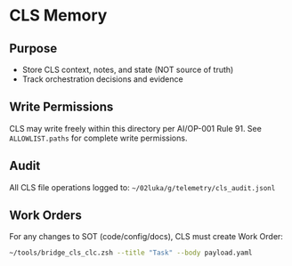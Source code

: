 # CLS Memory

## Purpose
- Store CLS context, notes, and state (NOT source of truth)
- Track orchestration decisions and evidence

## Write Permissions
CLS may write freely within this directory per AI/OP-001 Rule 91.
See `ALLOWLIST.paths` for complete write permissions.

## Audit
All CLS file operations logged to: `~/02luka/g/telemetry/cls_audit.jsonl`

## Work Orders
For any changes to SOT (code/config/docs), CLS must create Work Order:
```bash
~/tools/bridge_cls_clc.zsh --title "Task" --body payload.yaml
```

